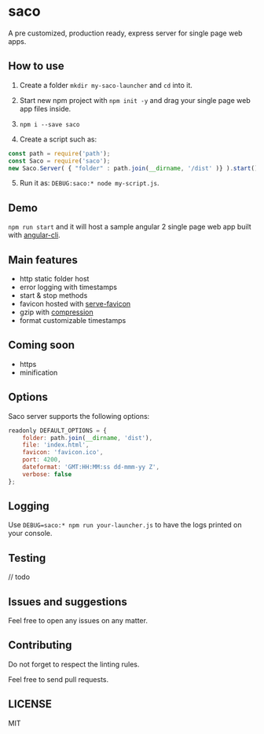 # saco

A pre customized, production ready, express server for single page web apps.

## How to use

1. Create a folder `mkdir my-saco-launcher` and `cd` into it.

2. Start new npm project with `npm init -y` and drag your single page web app files inside. 

3. `npm i --save saco`

4. Create a script such as:

```javascript
const path = require('path');
const Saco = require('saco');
new Saco.Server( { "folder" : path.join(__dirname, '/dist' )} ).start();
```

5. Run it as: `DEBUG:saco:* node my-script.js`.

## Demo

`npm run start` and it will host a sample angular 2 single page web app built with [angular-cli](https://github.com/angular/angular-cli).

## Main features

* http static folder host
* error logging with timestamps
* start & stop methods
* favicon hosted with [serve-favicon](https://github.com/expressjs/serve-favicon)
* gzip with [compression](https://github.com/expressjs/compression)
* format customizable timestamps

## Coming soon

* https
* minification

## Options

Saco server supports the following options:
```javascript
readonly DEFAULT_OPTIONS = {
    folder: path.join(__dirname, 'dist'),
    file: 'index.html',
    favicon: 'favicon.ico',
    port: 4200,
    dateformat: 'GMT:HH:MM:ss dd-mmm-yy Z',
    verbose: false
};
```

## Logging

Use `DEBUG=saco:* npm run your-launcher.js` to have the logs printed on your console.

## Testing

// todo

## Issues and suggestions

Feel free to open any issues on any matter.

## Contributing

Do not forget to respect the linting rules. 

Feel free to send pull requests.

## LICENSE

MIT